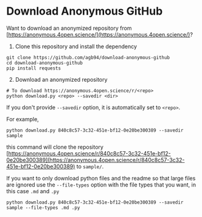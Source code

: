 # Download Anonymous GitHub

Want to download an anonymized repository from [https://anonymous.4open.science/](https://anonymous.4open.science/)?

1. Clone this repository and install the dependency
```shell
git clone https://github.com/agb94/download-anonymous-github
cd download-anonymous-github
pip install requests
```

2. Download an anonymized repository
```shell
# To download https://anonymous.4open.science/r/<repo>
python download.py <repo> --savedir <dir>
```
If you don't provide `--savedir` option, it is automatically set to `<repo>`.

For example,
```shell
python download.py 840c8c57-3c32-451e-bf12-0e20be300389 --savedir sample
```
this command will clone the repository [https://anonymous.4open.science/r/840c8c57-3c32-451e-bf12-0e20be300389](https://anonymous.4open.science/r/840c8c57-3c32-451e-bf12-0e20be300389) to `sample/`.

If you want to only download python files and the readme so that large files are ignored use the `--file-types` option with the file types that you want, in this case `.md` and `.py`
```shell
python download.py 840c8c57-3c32-451e-bf12-0e20be300389 --savedir sample --file-types .md .py
```
